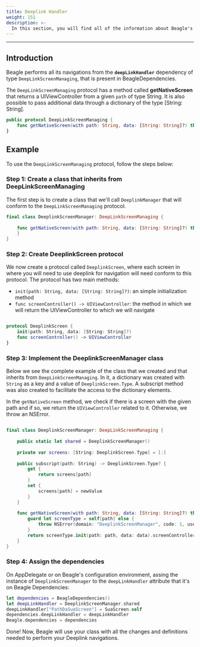 ```yaml
---
title: Deeplink Handler
weight: 151
description: >-
  In this section, you will find all of the information about Beagle's deeplink handler for iOS. 
---
```


---

## Introduction

Beagle performs all its navigations from the **`deepLinkHandler`** dependency of type `DeepLinkScreenManaging`, that is present in BeagleDependencies.

The `DeepLinkScreenManaging` protocol has a method called **getNativeScreen** that returns a UIViewController from a given `path` of type String. It is also possible to pass additional data through a dictionary of the type [String: String].

```swift
public protocol DeepLinkScreenManaging {
    func getNativeScreen(with path: String, data: [String: String]?) throws -> UIViewController
}
```

## **Example**

To use the `DeepLinkScreenManaging` protocol, follow the steps below:

### **Step 1: Create a class that inherits from DeepLinkScreenManaging**

The first step is to create a class that we'll call `DeeplinkManager` that will conform to the `DeepLinkScreenManaging` protocol.

```swift
final class DeeplinkScreenManager: DeepLinkScreenManaging {
    
    func getNativeScreen(with path: String, data: [String: String]?) throws -> UIViewController {
    }
}
```

### **Step 2: Create DeeplinkScreen protocol**

We now create a protocol called `DeeplinkScreen`, where each screen in where you will need to use deeplink for navigation will need conform to this protocol.
The protocol has two main methods:

- `init(path: String, data: [String: String]?)`: an simple initialization method
- `func screenController() -> UIViewController`: the method in which we will return the UIViewController to which we will navigate

```swift

protocol DeeplinkScreen {
    init(path: String, data: [String: String]?)
    func screenController() -> UIViewController
}
```

### **Step 3: Implement the DeeplinkScreenManager class**

Below we see the complete example of the class that we created and that inherits from `DeepLinkScreenManaging`. In it, a dictionary was created with `String` as a key and a value of `DeeplinkScreen.Type`. A subscript method was also created to facilitate the access to the dictionary elements.

In the `getNativeScreen` method, we check if there is a screen with the given path and if so, we return the `UIViewController` related to it. Otherwise, we throw an NSError.

```swift

final class DeeplinkScreenManager: DeepLinkScreenManaging {
    
    public static let shared = DeeplinkScreenManager()
    
    private var screens: [String: DeeplinkScreen.Type] = [:]
    
    public subscript(path: String) -> DeeplinkScreen.Type? {
        get {
            return screens[path]
        }
        set {
            screens[path] = newValue
        }
    }
    
    func getNativeScreen(with path: String, data: [String: String]?) throws -> UIViewController {
        guard let screenType = self[path] else {
            throw NSError(domain: "DeeplinkScreenManager", code: 1, userInfo: nil)
        }
        return screenType.init(path: path, data: data).screenController()
    }
}

```

### **Step 4: Assign the dependencies**

On AppDelegate or on Beagle's configuration environment, assing the instance of `DeeplinkScreenManager` to the `deepLinkHandler` attribute that it's on Beagle Dependencies:

```swift
let dependencies = BeagleDependencies()
let deepLinkHandler = DeeplinkScreenManager.shared
deepLinkHandler["PathDaSuaScreen"] = SuaScreen.self
dependencies.deepLinkHandler = deepLinkHandler
Beagle.dependencies = dependencies
```

Done! Now, Beagle will use your class with all the changes and definitions needed to perform your Deeplink navigations.